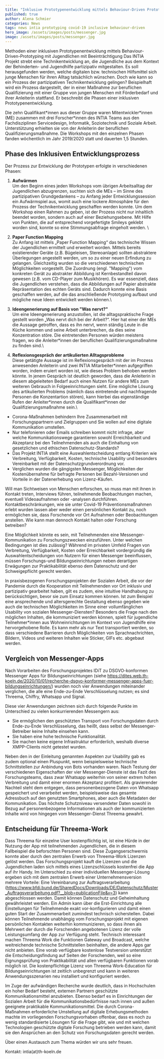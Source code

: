 ```yaml
---
title: "Inklusive Prototypenentwicklung mittels Behaviour-Driven Prototyping mit Jugendlichen mit Beeinträchtigung"
published: true
author: Alena Schmier
categories: News
tags: news intia prototyping covid-19 inclusive behaviour-driven
hero_image: /assets/images/posts/messenger.jpg
image: /assets/images/posts/messenger.jpg
---
```

Methoden einer inklusiven Prototypenentwicklung mittels Behaviour-Driven-Prototyping mit Jugendlichen mit Beeinträchtigung
Das INTIA Projekt strebt eine Technikentwicklung an, die Jugendliche aus dem Kontext der Behinderten- und Jugendhilfe partizipativ 
mitgestalten. Es soll herausgefunden werden, welche digitalen bzw. technischen Hilfsmittel sich junge Menschen für ihren Alltag 
tatsächlich wünschen. Doch wie kann so ein Prozess der partizipativen Technikentwicklung gelingen?
Beispielhaft wird ein Prozess dargestellt, der in einer Maßnahme zur beruflichen Qualifizierung mit einer Gruppe von jungen 
Menschen mit Förderbedarf und ihrer Anleiterin stattfand. Er beschreibt die Phasen einer inklusiven Prototypenentwicklung.

Die zehn Qualifikant\*innen aus dieser Gruppe waren Mitentwickler\*innen (ME) zusammen mit drei Forscher\*innen des INTIA 
Teams aus den Fachdisziplinen Servicedesign, Informatik, Soziotechnik und Soziale Arbeit. Unterstützung erhielten sie von 
der Anleiterin der beruflichen Qualifizierungsmaßnahme. Die Workshops mit den einzelnen Phasen fanden wöchentlich im Jahr 
2019/2020 statt und dauerten 1,5 Stunden.

## Phase des Inklusiven Entwicklungsprozess

Der Prozess zur Entwicklung der Prototypen erfolgte in verschiedenen Phasen:
1. **Aufwärmen**\
Um den Beginn eines jeden Workshops vom übrigen Arbeitsalltag der Jugendlichen abzugrenzen, suchten sich die MEs – im 
   Sinne des partizipativen Grundgedankens – zu Anfang jeder Entwicklungssession ein Aufwärmspiel aus, womit auch eine 
   lockere Atmosphäre für den Prozess der Technikentwicklung geschaffen werden konnte. Um dem Workshop einen Rahmen zu 
   geben, ist der Prozess nicht nur inhaltlich beendet worden, sondern auch auf einer Beziehungsebene. Mit Hilfe von 
   Punkten, die auf entsprechend vorgefertigte Smileys geklebt worden sind, konnte so eine Stimmungsabfrage eingeholt werden.
   \
   
2. **Paper Function Mapping**\
Zu Anfang ist mittels „Paper Function Mapping“ das technische Wissen der Jugendlichen ermittelt und erweitert worden. Mittels 
   bereits existierender Geräte (z.B. Bügeleisen, Stereoanlage) sollten abstraktere Überlegungen angestellt werden, um so zu 
   einer neuen Erfindung zu gelangen. Gleichzeitig wurden so die verschiedenen technischen Möglichkeiten vorgestellt. Die 
   Zuordnung (engl. "Mapping") vom konkreten Gerät zu abstrakter Abbildung ist Kernbestandteil davon gewesen (z.B. vom 
   CD-Player zum Musikhören). Es war essenziell, dass die Jugendlichen verstehen, dass die Abbildungen auf Papier abstrakte 
   Repräsentation des echten Geräts sind. Dadurch konnte eine Basis geschaffen werden, auf die das anschließende Prototyping aufbaut 
   und mögliche neue Ideen entwickelt werden können.\

3. **Ideengenerierung auf Basis von "Was nervt?"**\
Um eine Ideengenerierung anzustoßen, ist die alltagspraktische Frage gestellt worden „Was nervt dich bei der Arbeit?“. 
   Hier hat einer der MEs die Aussage getroffen, dass es ihn nervt, wenn ständig Leute in die Küche kommen und seine Arbeit 
   unterbrechen, da dies seine Konzentration störe. Die eintretenden Personen würden meistens fragen, wo die Anleiter*innen 
   der beruflichen Qualifizierungsmaßnahme zu finden sind.\
   
4. **Reflexionsgespräch der artikulierten Alltagsprobleme**\
Diese getätigte Aussage ist im Reflexionsgespräch mit der im Prozess anwesenden Anleiterin und zwei INTIA Mitarbeiter\*innen aufgegriffen 
   worden, indem eruiert worden ist, wie dieses Problem behoben werden könnte. In jenem Gespräch ist deutlich geworden, dass die Anleiterin 
   in diesem abgeleiteten Bedarf auch einen Nutzen für andere MEs zum weiteren Gebrauch in Folgeeinrichtungen sieht. Eine mögliche Lösung 
   des artikulierten Problems (nämlich dass eintretende und nachfragende Personen die Konzentartion stören), kann hierbei das eigenständige 
   Rufen der Anleiter\*innen durch die Qualifikant*innen der Qualifizierungsmaßnahme sein.\






* Corona-Maßnahmen behindern Ihre Zusammenarbeit mit Forschungspartnern und Zielgruppen und Sie wollen auf eine digitale Kommunikation umstellen.
* Nur telefonieren oder Emails schreiben kommt nicht infrage, aber welche Kommunikationswege garantieren sowohl Erreichbarkeit und Akzeptanz bei den Teilnehmenden als auch die Einhaltung von gesetzlichen und ethischen Datenschutz-Standards?
* Das Projekt INTIA stellt eine Auswahlentscheidung entlang Kriterien wie Verbreitung, Verfügbarkeit, Kosten, technische Usability und besonders Vereinbarkeit mit der Datenschutzgrundverordnung vor.
* Verglichen wurden die gängigsten Messenger, Möglichkeiten der Kostenübernahme für befragte Personen bei Bezahl-Versionen und Vorteile in der Datenerhebung von Lizenz-Käufen.

Will man Sichtweisen von Menschen erforschen, so muss man mit ihnen in Kontakt treten, Interviews führen, teilnehmende Beobachtungen machen, eventuell Videoaufnahmen oder -analysen durchführen. Kontaktbeschränkungen, wie sie unter Covid-19 Präventionsmaßnahmen erlebt wurden lassen aber weder einen persönlichen Kontakt zu, noch ermöglichen sie, dass Forschende vor Ort Aufnahmen oder Beobachtungen anstellen. Wie kann man dennoch Kontakt halten oder Forschung betreiben?

Eine Möglichkeit könnte es sein, mit Teilnehmenden eine Messenger-Kommunikation zu Forschungszwecken einzuführen. Unter welchen Bedingungen ist dies zulässig? Während im privaten Umfeld Fragen von Verbreitung, Verfügbarkeit, Kosten oder Erreichbarkeit vordergründig die Auswahlentscheidungen von Nutzern für einen Messenger beeinflussen, müssen Forschungs-und Bildungseinrichtungen neben derartigen Erwägungen zur Praktikabilität ebenso dem Datenschutz und der Schweigepflicht gerecht werden.

In praxisbezogenen Forschungsprojekten der Sozialen Arbeit, die vor der Pandemie durch die Kooperation mit Teilnehmenden vor Ort inklusiv und partizipativ gearbeitet haben, gilt es zudem, eine intuitive Handhabung zu berücksichtigen, bevor sie zum Einsatz kommen können. Ist zum Beispiel eine ansprechende und altersgerechte Gestaltung ebenso gegeben wie auch die technischen Möglichkeiten im Sinne einer vollumfänglichen Usability von sozialen Messenger-Diensten? Besonders die Frage nach den möglichen Inhalten, die kommuniziert werden können, spielt für jugendliche Teilnehmer*innen aus Wohneinrichtungen im Kontext von Jugendhilfe eine hervorgehobene Rolle. Es kann mehr als nur Text transportiert werden, so dass verschiedene Barrieren durch Möglichkeiten von Sprachnachrichten, Bildern, Videos und weiteren Inhalten wie Sticker, GIFs etc. abgebaut werden.

## Vergleich von Messenger-Apps

Nach Vorarbeiten des Forschungsprojektes IDiT zu DSGVO-konformen Messenger Apps für Bildungseinrichtungen (siehe https://dites.web.th-koeln.de/2020/10/01/recherche-dsgvo-konformer-messenger-apps-fuer-bildungseinrichtungen/) wurden noch vier Anwendungen miteinander verglichen, die alle eine Ende-zu-Ende Verschlüsselung nutzen; es sind Threema, Chiffry, Whatsapp und Signal.

Diese vier Anwendungen zeichnen sich durch folgende Punkte im Unterschied zu vielen konkurrierenden Messengern aus:

* Sie ermöglichen den geschützten Transport von Forschungsdaten durch Ende-zu-Ende Verschlüsselung, das heißt, dass selbst der Messenger-Betreiber keine Inhalte einsehen kann.
* Sie haben eine hohe technische Funktionalität.
* Sie machen keine eigene Infrastruktur erforderlich, weshalb diverse XMPP-Clients nicht getestet wurden.

Neben den in der Einleitung genannten Aspekten zur Usability gab es zudem optional einen Pluspunkt, wenn beispielsweise technische Schnittstellen zur Anbindung von Bots vorhanden waren. Nach Testung der verschiedenen Eigenschaften der vier Messenger-Dienste ist das Fazit des Forschungsteams, dass zwar Whatsapp weiterhin von seiner extrem hohen Verbreitung und damit einer enormen Akzeptanz profitiert. Als gravierender Nachteil steht dem entgegen, dass personenbezogene Daten von Whatsapp gespeichert und verarbeitet werden, beispielsweise das gesamte Adressbuch auf den genutzten Smartphones, aber auch die Metadaten der Kommunikation. Das höchste Schutzniveau versendeter Daten sowohl in Bezug auf personenbezogene Informationen als auch der kommunizierten Inhalte wird von hingegen vom Messenger-Dienst Threema gewahrt.

## Entscheidung für Threema-Work

Dass Threema für einzelne User kostenpflichtig ist, ist eine Hürde in der Nutzung der App mit teilnehmenden Jugendlichen, die in diesem Fallbeispiel die beforschten Personen sind. Diese Zugangserschwernis konnte aber durch den zentralen Erwerb von Threema-Work Lizenzen gelöst werden. Das Forschungsprojekt kauft die Lizenzen und die Jugendlichen laden sich mittels eines Lizenzschlüssels kostenfrei die App auf ihr Handy. Im Unterschied zu einer individuellen Messenger-Lösung ergeben sich mit dem zentralen Erwerb einer Unternehmensversion mehrere Vorteile: Eine Vereinbarung zur Auftragsverarbeitung (https://www.bfdi.bund.de/SharedDocs/Downloads/DE/Datenschutz/Muster_Auftragsverarbeitung.pdf?__blob=publicationFile&v=3) kann abgeschlossen werden. Damit können Datenschutz und Geheimhaltung gewährleistet werden. Ein Admin kann über die Erst-Einrichtung alle Einstellungen für Teilnehmende exakt vor-konfigurieren und damit einen guten Start der Zusammenarbeit zumindest technisch sicherstellen. Dabei können Teilnehmende unabhängig vom Forschungsprojekt mit eigenen persönlichen Kontakten weiterhin kommunizieren, so dass ihnen als Mehrwert der durch die Forschenden angebotenen Lizenz der volle Leistungsumfang der App zur Verfügung steht. Technisch interessant machen Threema Work die Funktionen Gateway und Broadcast, welche weitreichende technische Schnittstellen beinhalten, die andere Apps gar nicht anbieten. Eine vorab verfügbare kostenlose Testversion unterstützt die Entscheidungsfindung auf Seiten der Forschenden, weil so eine Eignungsprüfung von Praktikabilität und allen verfügbaren Funktionen vorab möglich ist. Die kostenpflichtige Lizenz von Threema Work-Education für Bildungseinrichtungen ist zeitlich unbegrenzt und kann in weiteren Anwendungsszenarien neu installiert und konfiguriert werden.

Im Zuge der aufwändigen Recherche wurde deutlich, dass in Hochschulen ein hoher Bedarf besteht, externen Partnern geschützte Kommunikationsmittel anzubieten. Ebenso bedarf es in Einrichtungen der Sozialen Arbeit für die Kommunikationsbedürfnisse nach innen und außen geeignete praktikable Kommunikationsmittel. Die durch Corona-Maßnahmen erforderliche Umstellung auf digitale Erhebungsmethoden machte im vorliegenden Forschungsvorhaben offenbar, dass es noch zu wenig standardisierte Lösungen für die Frage gibt, wie und mit welchen Technologien geschützte digitale Forschung betrieben werden kann, damit sie den Ansprüchen an den Schutz von Forschungsdaten gerecht werden.

Über einen Austausch zum Thema würden wir uns sehr freuen.

Kontakt: intia(at)th-koeln.de